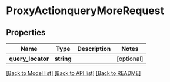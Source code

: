 # ProxyActionqueryMoreRequest

## Properties
Name | Type | Description | Notes
------------ | ------------- | ------------- | -------------
**query_locator** | **string** |  | [optional] 

[[Back to Model list]](../README.md#documentation-for-models) [[Back to API list]](../README.md#documentation-for-api-endpoints) [[Back to README]](../README.md)


